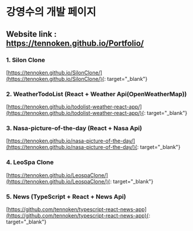 # 강영수의 개발 페이지

## Website link : https://tennoken.github.io/Portfolio/


### 1. Silon Clone 
[https://tennoken.github.io/SilonClone/](https://tennoken.github.io/SilonClone/){: target="_blank"}


### 2. WeatherTodoList (React + Weather Api(OpenWeatherMap))
[https://tennoken.github.io/todolist-weather-react-app/](https://tennoken.github.io/todolist-weather-react-app/){: target="_blank"}

### 3. Nasa-picture-of-the-day (React + Nasa Api)
[https://tennoken.github.io/nasa-picture-of-the-day/](https://tennoken.github.io/nasa-picture-of-the-day/){: target="_blank"}

### 4. LeoSpa Clone
[https://tennoken.github.io/LeospaClone/](https://tennoken.github.io/LeospaClone/){: target="_blank"}

### 5. News (TypeScript + React + News Api)
[https://github.com/tennoken/typescript-react-news-app](https://github.com/tennoken/typescript-react-news-app){: target="_blank"}
